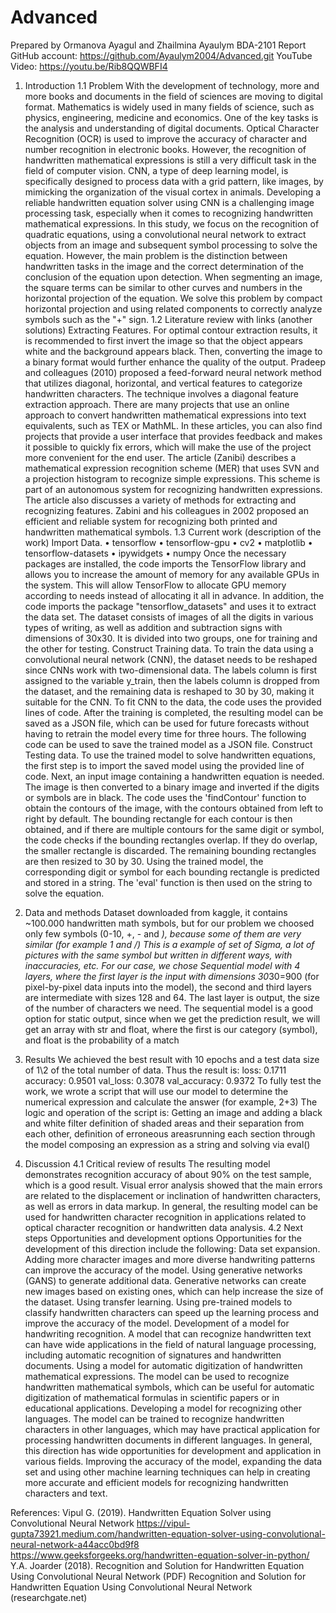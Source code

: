# Advanced
Prepared by Ormanova Ayagul and Zhailmina Ayaulym   BDA-2101
Report
GitHub account: https://github.com/Ayaulym2004/Advanced.git
YouTube Video: https://youtu.be/Rib8QQWBFI4

1. Introduction
1.1 Problem
With the development of technology, more and more books and documents in the field of sciences are moving to digital format. Mathematics is widely used in many fields of science, such as physics, engineering, medicine and economics. One of the key tasks is the analysis and understanding of digital documents. Optical Character Recognition (OCR) is used to improve the accuracy of character and number recognition in electronic books. However, the recognition of handwritten mathematical expressions is still a very difficult task in the field of computer vision.
CNN, a type of deep learning model, is specifically designed to process data with a grid pattern, like images, by mimicking the organization of the visual cortex in animals. Developing a reliable handwritten equation solver using CNN is a challenging image processing task, especially when it comes to recognizing handwritten mathematical expressions. 
In this study, we focus on the recognition of quadratic equations, using a convolutional neural network to extract objects from an image and subsequent symbol processing to solve the equation. However, the main problem is the distinction between handwritten tasks in the image and the correct determination of the conclusion of the equation upon detection. When segmenting an image, the square terms can be similar to other curves and numbers in the horizontal projection of the equation. We solve this problem by compact horizontal projection and using related components to correctly analyze symbols such as the "+" sign.
1.2 Literature review with links (another solutions)
Extracting Features. For optimal contour extraction results, it is recommended to first invert the image so that the object appears white and the background appears black. Then, converting the image to a binary format would further enhance the quality of the output.
Pradeep and colleagues (2010) proposed a feed-forward neural network method that utilizes diagonal, horizontal, and vertical features to categorize handwritten characters. The technique involves a diagonal feature extraction approach.
There are many projects that use an online approach to convert handwritten mathematical expressions into text equivalents, such as TEX or MathML. In these articles, you can also find projects that provide a user interface that provides feedback and makes it possible to quickly fix errors, which will make the use of the project more convenient for the end user.
The article (Zanibi) describes a mathematical expression recognition scheme (MER) that uses SVN and a projection histogram to recognize simple expressions. This scheme is part of an autonomous system for recognizing handwritten expressions. The article also discusses a variety of methods for extracting and recognizing features. Zabini and his colleagues in 2002 proposed an efficient and reliable system for recognizing both printed and handwritten mathematical symbols.
1.3 Current work (description of the work)
Import Data.
•	tensorflow 
•    tensorflow-gpu
•	cv2
•	matplotlib 
•	tensorflow-datasets 
•	ipywidgets
•	numpy
Once the necessary packages are installed, the code imports the TensorFlow library and allows you to increase the amount of memory for any available GPUs in the system. This will allow TensorFlow to allocate GPU memory according to needs instead of allocating it all in advance.
In addition, the code imports the package "tensorflow_datasets" and uses it to extract the data set. The dataset consists of images of all the digits in various
types of writing, as well as addition and subtraction signs with dimensions of 30x30. It is divided into two groups, one for training and the other for testing.
Construct Training data. 
To train the data using a convolutional neural network (CNN), the dataset needs to be reshaped since CNNs work with two-dimensional data. The labels column is first assigned to the variable y_train, then the labels column is dropped from the dataset, and the remaining data is reshaped to 30 by 30, making it suitable for the CNN.
To fit CNN to the data, the code uses the provided lines of code. After the training is completed, the resulting model can be saved as a JSON file, which can be used for future forecasts without having to retrain the model every time for three hours. The following code can be used to save the trained model as a JSON file.
Construct Testing data. 
To use the trained model to solve handwritten equations, the first step is to import the saved model using the provided line of code. Next, an input image containing a handwritten equation is needed. The image is then converted to a binary image and inverted if the digits or symbols are in black. The code uses the 'findContour' function to obtain the contours of the image, with the contours obtained from left to right by default.
The bounding rectangle for each contour is then obtained, and if there are multiple contours for the same digit or symbol, the code checks if the bounding rectangles overlap. If they do overlap, the smaller rectangle is discarded. The remaining bounding rectangles are then resized to 30 by 30.
Using the trained model, the corresponding digit or symbol for each bounding rectangle is predicted and stored in a string. The 'eval' function is then used on the string to solve the equation.

2. Data and methods 
Dataset downloaded from kaggle, it contains ~100.000 handwritten math symbols, but for our problem we choosed only few symbols (0-10, +, - and *), because some of them are very similar (for example 1 and /)
This is a example of set of Sigma, a lot of pictures with the same symbol but written in different ways, with inaccuracies, etc.
For our case, we chose Sequential model with 4 layers, where the first layer is the input with dimensions 30*30=900 (for pixel-by-pixel data inputs into the model), the second and third layers are intermediate with sizes 128 and 64. The last layer is output, the size of the number of characters we need.
The sequential model is a good option for static output, since when we get the prediction result, we will get an array with str and float, where the first is our category (symbol), and float is the probability of a match

3. Results
We achieved the best result with 10 epochs and a test data size of 1\2 of the total number of data. Thus the result is:
loss: 0.1711
accuracy: 0.9501
val_loss: 0.3078
val_accuracy: 0.9372
To fully test the work, we wrote a script that will use our model to determine the numerical expression and calculate the answer (for example, 2+3)
The logic and operation of the script is:
Getting an image and adding a black and white filter definition of shaded areas and their separation from each other, definition of erroneous areasrunning each section through the model composing an expression as a string and solving via eval()

4. Discussion
4.1 Critical review of results
The resulting model demonstrates recognition accuracy of about 90% on the test sample, which is a good result. Visual error analysis showed that the main errors are related to the displacement or inclination of handwritten characters, as well as errors in data markup. In general, the resulting model can be used for handwritten character recognition in applications related to optical character recognition or handwritten data analysis.
4.2 Next steps
Opportunities and development options
Opportunities for the development of this direction include the following:
Data set expansion. Adding more character images and more diverse handwriting patterns can improve the accuracy of the model.
Using generative networks (GANS) to generate additional data. Generative networks can create new images based on existing ones, which can help increase the size of the dataset.
Using transfer learning. Using pre-trained models to classify handwritten characters can speed up the learning process and improve the accuracy of the model.
Development of a model for handwriting recognition. A model that can recognize handwritten text can have wide applications in the field of natural language processing, including automatic recognition of signatures and handwritten documents.
Using a model for automatic digitization of handwritten mathematical expressions. The model can be used to recognize handwritten mathematical symbols, which can be useful for automatic digitization of mathematical formulas in scientific papers or in educational applications.
Developing a model for recognizing other languages. The model can be trained to recognize handwritten characters in other languages, which may have practical application for processing handwritten documents in different languages.
In general, this direction has wide opportunities for development and application in various fields. Improving the accuracy of the model, expanding the data set and using other machine learning techniques can help in creating more accurate and efficient models for recognizing handwritten characters and text.

References:
Vipul G. (2019). Handwritten Equation Solver using Convolutional Neural Network 
https://vipul-gupta73921.medium.com/handwritten-equation-solver-using-convolutional-neural-network-a44acc0bd9f8
https://www.geeksforgeeks.org/handwritten-equation-solver-in-python/
Y.A. Joarder (2018). Recognition and Solution for Handwritten Equation Using Convolutional Neural Network
(PDF) Recognition and Solution for Handwritten Equation Using Convolutional Neural Network (researchgate.net)


